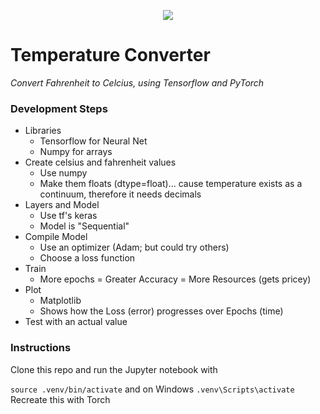 <p align="center">
  <a href="https://skillicons.dev">
    <img src="https://skillicons.dev/icons?i=python,pytorch,tensorflow,docker" />
  </a>
</p>

# Temperature Converter

_Convert Fahrenheit to Celcius, using Tensorflow and PyTorch_

### Development Steps 

- Libraries
    - Tensorflow for Neural Net
    - Numpy for arrays
- Create celsius and fahrenheit values
    - Use numpy
    - Make them floats (dtype=float)... cause temperature exists as a continuum, therefore it needs decimals
- Layers and Model
    - Use tf's keras
    - Model is "Sequential"
- Compile Model
    - Use an optimizer (Adam; but could try others)
    - Choose a loss function
- Train
    - More epochs = Greater Accuracy = More Resources (gets pricey)
- Plot
    - Matplotlib
    - Shows how the Loss (error) progresses over Epochs (time)
- Test with an actual value





### Instructions
Clone this repo and run the Jupyter notebook with 

`source .venv/bin/activate` and on Windows `.venv\Scripts\activate`
Recreate this with Torch
